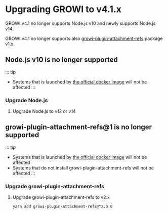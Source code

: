 # Upgrading GROWI to v4.1.x

GROWI v4.1 no longer supports Node.js v10 and newly supports Node.js v14.

GROWI v4.1 no longer supports also [growi-plugin-attachment-refs](https://www.npmjs.com/package/growi-plugin-attachment-refs) package v1.x.

## Node.js v10 is no longer supported

::: tip

- Systems that is launched by [the official docker image](https://hub.docker.com/r/weseek/growi/) will not be affected
:::

### Upgrade Node.js

1. Upgrade Node.js to v12 or v14

## growi-plugin-attachment-refs@1 is no longer supported

::: tip

- Systems that is launched by [the official docker image](https://hub.docker.com/r/weseek/growi/) will not be affected
- Systems that do not install growi-plugin-attachment-refs will not be affected
:::

### Upgrade growi-plugin-attachment-refs

1. Upgrade growi-plugin-attachment-refs to v2.x

    ```bash
    yarn add growi-plugin-attachment-refs@^2.0.0
    ```

